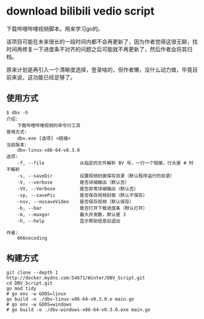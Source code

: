 # download bilibili vedio script

下载哔哩哔哩视频脚本。用来学习go的。

该项目可能在未来很长的一段时间内都不会再更新了，因为作者觉得这很无聊，找时间再修复一下进度条不对齐的问题之后可能就不再更新了，然后作者会将其归档。

原来计划是再引入一个清晰度选择，登录啥的，但作者懒，没什么动力做，毕竟目前来说，这功能已经足够了。

## 使用方式

```shell
$ dbv -h
介绍:
    下载哔哩哔哩视频的命令行工具
使用方式:
    dbv.exe [选项] <链接>
当前版本:
    dbv-linux-x86-64-v0.3.0
选项:
    -f, --file             从指定的文件解析 BV 号，一行一个链接，行头是 # 时不解析
    -s, --saveDir          设置视频封面保存目录（默认程序运行的目录）
    -V, --verbose          是否详细输出（默认否）
    -VV, --Verbose         是否非常详细输出（默认否）
    -sp, --savePic         是否保存视频封面（默认不保存）
    -nsv, --nosaveVideo    是否保存视频（默认保存）
    -b, --bar              是否打开下载进度条（默认打开）
    -m, --maxgor           最大并发数，默认是 3
    -h, --help             显示帮助信息后退出
    
作者:
    666nocoding
```

## 构建方式

```shell
git clone --depth 1 http://docker.mydns.com:54671/Winter/DBV_Script.git
cd DBV_Script.git
go mod tidy
# go env -w GOOS=linux
go build -o ./dbv-linux-x86-64-v0.3.0.o main.go
# go env -w GOOS=windows
# go build -o ./dbv-windows-x86-64-v0.3.0.exe main.go
```
